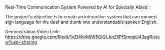 Real-Time Communication System Powered by AI for Specially Abled :

  The project's objective is to create an interactive system that can convert sign language for the deaf and dumb into understandable spoken English.

Demonstration Video Link: https://drive.google.com/file/d/1vZI4KvMjW5GiQI_knZlIPfSmqpU43agR/view?usp=sharing
